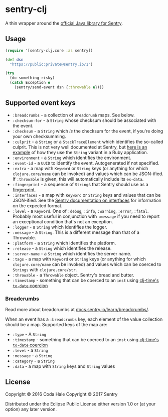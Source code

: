 # sentry-clj

A thin wrapper around the
[official Java library for Sentry](https://github.com/getsentry/sentry-java/).

## Usage

```clojure
(require '[sentry-clj.core :as sentry])

(def dsn
  "https://public:private@sentry.io/1")

(try
  (do-something-risky)
  (catch Exception e
    (sentry/send-event dsn {:throwable e})))
```

## Supported event keys

- `:breadcrumbs` - a collection of `Breadcrumb` maps. See below.
- `:checksum-for` - a `String` whose checksum should be associated with the event.
- `:checksum` - a `String` which _is_ the checksum for the event, if you're doing your own checksumming.
- `:culprit` - a `String` or a `StackTraceElement` which identifies the so-called culprit. This is not very well documented at Sentry, but [here is an example](https://docs.sentry.io/clients/ruby/integrations/puma/) of how they use the `String` variant in a Ruby application.
- `:environment` - a `String` which identifies the environment.
- `:event-id` - a `UUID` to identify the event. Autogenerated if not specified.
- `:extra` - a map with `Keyword` or `String` keys (or anything for which `clojure.core/name` can be invoked) and values which can be JSON-ified. If `:throwable` is given, this will automatically include its `ex-data`.
- `:fingerprint` - a sequence of `String`s that Sentry should use as a [fingerprint](https://docs.sentry.io/learn/rollups/#customize-grouping-with-fingerprints).
- `:interfaces` - a map with `Keyword` or `String` keys and values that can be JSON-ified. See the [Sentry documentation on interfaces](https://docs.sentry.io/clientdev/interfaces/) for information on the expected format.
- `:level` - a `Keyword`. One of `:debug`, `:info`, `:warning`, `:error`, `:fatal`. Probably most useful in conjunction with `:message` if you need to report an exceptional condition that's not an exception.
- `:logger` - a `String` which identifies the logger.
- `:message` - a `String`. This is a different message than that of a Throwable.
- `:platform` - a `String` which identifies the platform.
- `:release` - a `String` which identifies the release.
- `:server-name` - a `String` which identifies the server name.
- `:tags` - a map with `Keyword` or `String` keys (or anything for which `clojure.core/name` can be invoked) and values which can be coerced to `Strings` with `clojure.core/str`.
- `:throwable` - a `Throwable` object. Sentry's bread and butter.
- `:timestamp` - something that can be coerced to an `inst` using [clj-time's `to-date` coercion](https://github.com/clj-time/clj-time#clj-timecoerce)

### Breadcrumbs

Read more about breadcrumbs at [docs.sentry.io/learn/breadcrumbs/](https://docs.sentry.io/learn/breadcrumbs/).

When an event has a `:breadcrumbs` key, each element of the value collection should be a map.
Supported keys of the map are:

- `:type` - A `String`
- `:timestamp` - something that can be coerced to an `inst` using [clj-time's `to-date` coercion](https://github.com/clj-time/clj-time#clj-timecoerce)
- `:level` - a `String`
- `:message` - a `String`
- `:category` - a `String`
- `:data` - a map with `String` keys and `String` values

## License

Copyright © 2016 Coda Hale
Copyright © 2017 Sentry

Distributed under the Eclipse Public License either version 1.0 or (at
your option) any later version.
